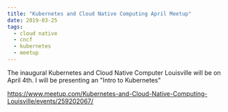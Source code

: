 ```yaml
---
title: "Kubernetes and Cloud Native Computing April Meetup"
date: 2019-03-25
tags:
  - cloud native
  - cncf
  - kubernetes
  - meetup
---
```


The inaugural Kubernetes and Cloud Native Computer Louisville will be on April 4th. I will be presenting
 an "Intro to Kubernetes"

https://www.meetup.com/Kubernetes-and-Cloud-Native-Computing-Louisville/events/259202067/
